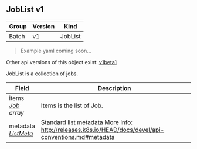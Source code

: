 ## JobList v1

Group        | Version     | Kind
------------ | ---------- | -----------
Batch | v1 | JobList

> Example yaml coming soon...

<aside class="notice">Other api versions of this object exist: <a href="#joblist-v1beta1">v1beta1</a> </aside>

JobList is a collection of jobs.



Field        | Description
------------ | -----------
items <br /> *[Job](#job-v1) array* | Items is the list of Job.
metadata <br /> *[ListMeta](#listmeta-unversioned)* | Standard list metadata More info: http://releases.k8s.io/HEAD/docs/devel/api-conventions.md#metadata

